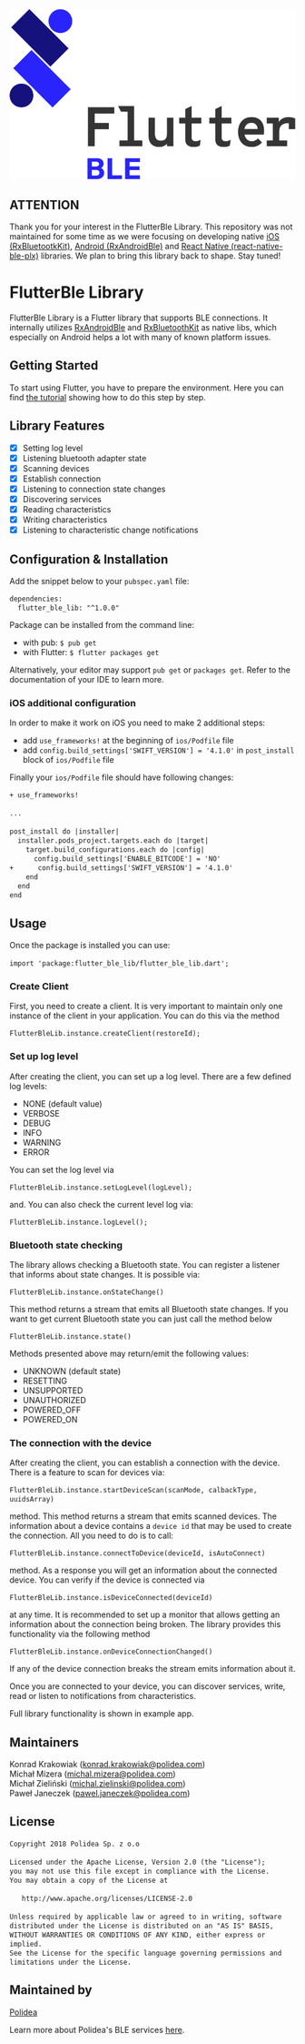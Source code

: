 <p align="center">
  <img src="https://github.com/Polidea/FlutterBleLib/blob/master/site/flutter-ble-lib-logo.png" />
</p>

## ATTENTION

Thank you for your interest in the FlutterBle Library. This repository was not maintained for some time as we were focusing on developing native [iOS (RxBluetootkKit)](https://github.com/Polidea/RxBluetoothKit), [Android (RxAndroidBle)](https://github.com/Polidea/RxAndroidBle) and [React Native (react-native-ble-plx)](https://github.com/Polidea/react-native-ble-plx) libraries. We plan to bring this library back to shape. Stay tuned!

# FlutterBle Library

FlutterBle Library is a Flutter library that supports BLE connections. It internally utilizes [RxAndroidBle](https://github.com/Polidea/RxAndroidBle) and [RxBluetoothKit](https://github.com/Polidea/RxBluetoothKit) as native libs, which especially on Android helps a lot with many of known platform issues.

## Getting Started

To start using Flutter, you have to prepare the environment. Here you can find [the tutorial](https://flutter.io/getting-started/) showing how to do this step by step. 

## Library Features
  - [x] Setting log level
  - [x] Listening bluetooth adapter state
  - [x] Scanning devices
  - [x] Establish connection
  - [x] Listening to connection state changes
  - [x] Discovering services
  - [x] Reading characteristics
  - [x] Writing characteristics
  - [x] Listening to characteristic change notifications

## Configuration & Installation
Add the snippet below to your `pubspec.yaml` file:
```
dependencies:
  flutter_ble_lib: "^1.0.0"
```
Package can be installed from the command line:

- with pub: `$ pub get`
- with Flutter: `$ flutter packages get`

Alternatively, your editor may support `pub get` or `packages get`. Refer to the documentation of your IDE to learn more.

### iOS additional configuration
In order to make it work on iOS you need to make 2 additional steps:
- add `use_frameworks!` at the beginning of `ios/Podfile` file
- add `config.build_settings['SWIFT_VERSION'] = '4.1.0'` in `post_install` block of `ios/Podfile` file

Finally your `ios/Podfile` file should have following changes:
```
+ use_frameworks!

...

post_install do |installer|
  installer.pods_project.targets.each do |target|
    target.build_configurations.each do |config|
      config.build_settings['ENABLE_BITCODE'] = 'NO'
+      config.build_settings['SWIFT_VERSION'] = '4.1.0'
    end
  end
end
```

## Usage

Once the package is installed you can use:

`import 'package:flutter_ble_lib/flutter_ble_lib.dart';`

### Create Client

First, you need to create a client. It is very important to maintain only one instance of the client in your application. You can do this via the method 

    FlutterBleLib.instance.createClient(restoreId);

### Set up log level

After creating the client, you can set up a log level. There are a few defined log levels:
- NONE (default value)
- VERBOSE
- DEBUG
- INFO
- WARNING
- ERROR

You can set the log level via 

    FlutterBleLib.instance.setLogLevel(logLevel);
    
and. You can also check the current level log via: 
  
    FlutterBleLib.instance.logLevel();


### Bluetooth state checking

The library allows checking a Bluetooth state. You can register a listener that informs about state changes. It is possible via:
 
    FlutterBleLib.instance.onStateChange()
     
This method returns a stream that emits all Bluetooth state changes. If you want to get current Bluetooth state you can just call the method below
 
    FlutterBleLib.instance.state()
     
Methods presented above may return/emit the following values:
- UNKNOWN (default state)
- RESETTING
- UNSUPPORTED 
- UNAUTHORIZED
- POWERED_OFF
- POWERED_ON

### The connection with the device

After creating the client, you can establish a connection with the device. There is a feature to scan for devices via: 
 
    FlutterBleLib.instance.startDeviceScan(scanMode, calbackType, uuidsArray)
     
method. This method returns a stream that emits scanned devices. The information about a device contains a `device id` that may be used to create the connection. All you need to do is to call: 

    FlutterBleLib.instance.connectToDevice(deviceId, isAutoConnect)
     
method. As a response you will get an information about the connected device. You can verify if the device is connected via 
 
    FlutterBleLib.instance.isDeviceConnected(deviceId)

at any time. It is recommended to set up a monitor that allows getting an information about the connection being broken. The library provides this functionality via the following method 

    FlutterBleLib.instance.onDeviceConnectionChanged()
     
If any of the device connection breaks the stream emits information about it.<br />

Once you are connected to your device, you can discover services, write, read or listen to notifications from characteristics.

Full library functionality is shown in example app.

## Maintainers
Konrad Krakowiak (konrad.krakowiak@polidea.com)<br/>
Michał Mizera (michal.mizera@polidea.com)<br/>
Michał Zieliński (michal.zielinski@polidea.com)<br/>
Paweł Janeczek (pawel.janeczek@polidea.com)

## License

    Copyright 2018 Polidea Sp. z o.o

    Licensed under the Apache License, Version 2.0 (the "License");
    you may not use this file except in compliance with the License.
    You may obtain a copy of the License at

       http://www.apache.org/licenses/LICENSE-2.0

    Unless required by applicable law or agreed to in writing, software
    distributed under the License is distributed on an "AS IS" BASIS,
    WITHOUT WARRANTIES OR CONDITIONS OF ANY KIND, either express or implied.
    See the License for the specific language governing permissions and
    limitations under the License.

## Maintained by

[Polidea](http://www.polidea.com)

Learn more about Polidea's BLE services [here](https://www.polidea.com/services/ble).
